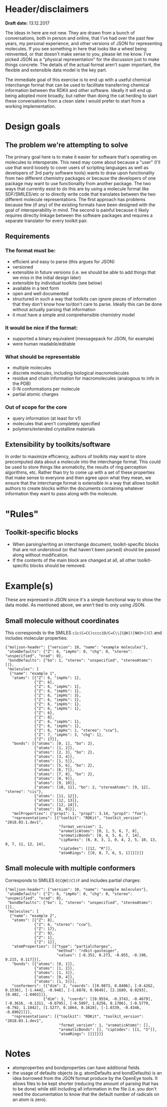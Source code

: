 # Header/disclaimers
**Draft date:** 13.12.2017

The ideas in here are not new. They are drawn from a bunch of conversations, both in person and online, that I've had over the past few years, my personal experience, and other versions of JSON for representing molecules. If you see something in here that looks like a wheel being reinvented, or that doesn't make sense to you, please let me know. I've picked JSON as a "physical representation" for the discussion just to make things concrete. The details of the actual format aren't super important, the flexible and extensible data model is the key part.

The immediate goal of this exercise is to end up with a useful chemical interchange format that can be used to facilitate transferring chemical information between the RDKit and other software. Ideally it will end up being adopted more broadly, but rather than doing the cat herding to start these conversations from a clean slate I would prefer to start from a working implementation.

# Design goals

## The problem we're attempting to solve

The primary goal here is to make it easier for software that's operating on molecules to interoperate. This need may come about because a "user" (I'll use that word loosely to cover users of scripting languages as well as developers of 3rd party software tools) wants to draw upon functionality from two different chemistry packages or because the developers of one package may want to use functionality from another package. The two ways that currently exist to do this are by using a molecule format like SDF/SMILES/etc or to directly write code that translates between the two different molecule representations. The first approach has problems because few (if any) of the existing formats have been designed with the goal of interoperability in mind. The second is painful because it likely requires directly linkage between the software packages and requires a separate translator for every toolkit pair.

## Requirements

### The format must be:
- efficient and easy to parse (this argues for JSON)
- versioned
- extensible in future versions (i.e. we should be able to add things that we miss in the initial design later)
- extensible by individual toolkits (see below)
- available in a text form
- open and well documented
- structured in such a way that toolkits can ignore pieces of information that they don't know how to/don't care to parse. Ideally this can be done without actually parsing that information
- it must have a simple and comprehensible chemistry model

### It would be nice if the format:
- supported a binary equivalent (messagepack for JSON, for example)
- were human readable/editable

### What should be representable
- multiple molecules
- discrete molecules, including biological macromolecules
- residue and chain information for macromolecules (analogous to info in the PDB)
- 0-N conformations per molecule
- partial atomic charges

### Out of scope for the core
- query information (at least for v1)
- molecules that aren't completely specified
- polymers/extended crystalline materials

## Extensibility by toolkits/software
In order to maximize efficiency, authors of toolkits may want to store precomputed data about a molecule into the interchange format. This could be used to store things like aromaticity, the results of ring perception algorithms, etc. Rather than try to come up with a set of these properties that make sense to everyone and then agree upon what they mean, we ensure that the interchange format is extensible in a way that allows toolkit authors to create blocks within the documents containing whatever information they want to pass along with the molecule.

# "Rules"
## Toolkit-specific blocks
- When parsing/writing an interchange document, toolkit-specific blocks that are not understood (or that haven't been parsed) should be passed along without modification.
- If the contents of the main block are changed at all, all other toolkit-specific blocks should be removed.

# Example(s)
These are expressed in JSON since it's a simple functional way to show the data model. As mentioned above, we aren't tied to only using JSON.

## Small molecule without coordinates
This corresponds to the SMILES `c1c(C=CC)cccc1O/C=C\\[C@H]([NH3+])Cl` and includes molecular properties:
```
{"moljson-header": {"version": 10, "name": "example molecules"},
 "atomDefaults": {"Z": 6, "impHs": 0, "chg": 0, "stereo": "unspecified", "nrad": 0},
 "bondDefaults": {"bo": 1, "stereo": "unspecified", "stereoAtoms": []},
 "molecules": [
  {"name": "example 1",
   "atoms": [{"Z": 6, "impHs": 1},
             {"Z": 6},
             {"Z": 6, "impHs": 1},
             {"Z": 6, "impHs": 1},
             {"Z": 6, "impHs": 3},
             {"Z": 6, "impHs": 1},
             {"Z": 6, "impHs": 1},
             {"Z": 6, "impHs": 1},
             {"Z": 6},
             {"Z": 8},
             {"Z": 6, "impHs": 1},
             {"Z": 6, "impHs": 1},
             {"Z": 6, "impHs": 1, "stereo": "ccw"},
             {"Z": 7, "impHs": 3, "chg": 1},
             {"Z": 17}],
   "bonds": [{"atoms": [0, 1], "bo": 2},
             {"atoms": [1, 2]},
             {"atoms": [2, 3], "bo": 2},
             {"atoms": [3, 4]},
             {"atoms": [1, 5]},
             {"atoms": [5, 6], "bo": 2},
             {"atoms": [6, 7]},
             {"atoms": [7, 8], "bo": 2},
             {"atoms": [8, 9]},
             {"atoms": [9, 10]},
             {"atoms": [10, 11], "bo": 2, "stereoAtoms": [9, 12], "stereo": "cis"},
             {"atoms": [11, 12]},
             {"atoms": [12, 13]},
             {"atoms": [12, 14]},
             {"atoms": [8, 0]}],
   "molProperties": {"prop1": 1, "prop2": 3.14, "prop3": "foo"},
   "representations": [{"toolkit": "RDKit", "toolkit_version": "2018.03.1.dev1",
                        "format_version": 1,
                        "aromaticAtoms": [0, 1, 5, 6, 7, 8],
                        "aromaticBonds": [0, 4, 5, 6, 7, 14],
                        "cipRanks": [6, 8, 3, 1, 0, 4, 2, 5, 10, 13, 9, 7, 11, 12, 14],
                        "cipCodes": [[12, "R"]],
                        "atomRings": [[0, 8, 7, 6, 5, 1]]}]}]}
```

## Small molecule with multiple conformers

Corresponds to SMILES `O[C@H](Cl)F` and includes partial charges:
```
{"moljson-header": {"version": 10, "name": "example molecules"},
 "atomDefaults": {"Z": 6, "impHs": 0, "chg": 0, "stereo": "unspecified", "nrad": 0},
 "bondDefaults": {"bo": 1, "stereo": "unspecified", "stereoAtoms": []},
 "molecules": [
  {"name": "example 2",
   "atoms": [{"Z": 8},
             {"Z": 6, "stereo": "ccw"},
             {"Z": 17},
             {"Z": 9},
             {"Z": 1},
             {"Z": 1}],
   "atomProperties": [{"type": "partialcharges",
                       "method": "rdkit-gasteiger",
                       "values": [-0.352, 0.273, -0.055, -0.198, 0.215, 0.117]}],   
   "bonds": [{"atoms": [0, 1]},
             {"atoms": [1, 2]},
             {"atoms": [1, 3]},
             {"atoms": [0, 4]},
             {"atoms": [1, 5]}],
   "conformers": [{"dim": 2, "coords": [[0.9073, 0.8406], [-0.4262, 0.1536], [-1.4442, -0.948], [-1.6878, 0.9649], [2.1689, 0.0293], [0.482, -1.0403]]},
                 {"dim": 3, "coords": [[0.9554, -0.3743, -0.4679], [-0.3616, -0.1311, -0.0795], [-0.5097, 1.6256, 0.1706], [-0.5779, -0.792, 1.1042], [1.5277, 0.1064, 0.1628], [-1.0339, -0.4346, -0.8902]]}],
   "representations": [{"toolkit": "RDKit", "toolkit_version": "2018.03.1.dev1",
                        "format_version": 1, "aromaticAtoms": [],
                        "aromaticBonds": [], "cipCodes": [[1, "S"]],
                        "atomRings": []}]}]}
```


# Notes
- atomproperties and bondproperties can have additional fields
- the usage of defaults objects (e.g. atomDefaults and bondDefaults) is an idea borrowed from the JSON format produce by the OpenEye tools. It allows files to be kept shorter (reducing the amount of parsing that has to be done) while still including all information in the file (i.e. you don't need the documentation to know that the default number of radicals on an atom is zero).
